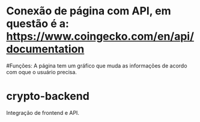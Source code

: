 # Conexão de página com API, em questão é a: https://www.coingecko.com/en/api/documentation

#Funções:
A página tem um gráfico que muda as informações de acordo com oque o usuário precisa.



# crypto-backend
Integração de frontend e API.
